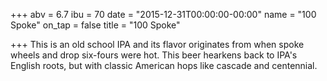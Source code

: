 +++
abv = 6.7
ibu = 70
date = "2015-12-31T00:00:00-00:00"
name = "100 Spoke"
on_tap = false
title = "100 Spoke"

+++
This is an old school IPA and its flavor originates from when spoke wheels and drop six-fours were hot. This beer hearkens back to IPA's English roots, but with classic American hops like cascade and centennial.